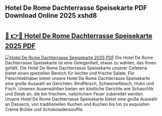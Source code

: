 ## Hotel De Rome Dachterrasse Speisekarte PDF Download Online 2025 xshd8

# <h2><a href="http://gc97eoo.nevu.top/?p=Hotel+De+Rome+Dachterrasse+Speisekarte">🔗 👉🔴 Hotel De Rome Dachterrasse Speisekarte 2025 PDF</a></h2>

[![Hotel De Rome Dachterrasse Speisekarte 2025 PDF](https://i.imgur.com/dBaPXMq.png)](http://gc97eoo.nevu.top/?p=Hotel+De+Rome+Dachterrasse+Speisekarte)
Die Hotel De Rome Dachterrasse Speisekarte ist eine Gelegenheit, etwas zu wählen, das Ihnen gefällt. Die Hotel De Rome Dachterrasse Speisekarte unserer Cafeteria bietet einen speziellen Bereich für leichte und frische Salate. Für Fleischliebhaber bietet unsere Hotel De Rome Dachterrasse Speisekarte eine große Auswahl an Gerichten: Rindfleisch, Schweinefleisch, Huhn und Fisch. Unseren Auserwählten bieten wir köstliche Gerichte wie Schaschlik und Steak an, die bei frischem, natürlichem Feuer zubereitet werden. Unsere Hotel De Rome Dachterrasse Speisekarte bietet eine große Auswahl an Desserts, von traditionellen Kuchen und Kuchen bis hin zu exquisiten Crème Brûlée und Schokoladensouffle.
